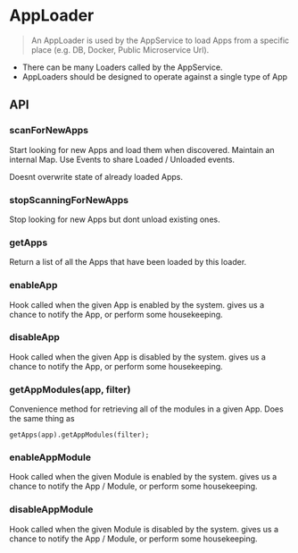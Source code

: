 # AppLoader

> An AppLoader is used by the AppService to load Apps from a specific place (e.g. DB, Docker, Public Microservice Url).

* There can be many Loaders called by the AppService.
* AppLoaders should be designed to operate against a single type of App

## API

### scanForNewApps

Start looking for new Apps and load them when discovered. Maintain an internal Map. Use Events to share Loaded / Unloaded events.

Doesnt overwrite state of already loaded Apps.

### stopScanningForNewApps

Stop looking for new Apps but dont unload existing ones.

### getApps

Return a list of all the Apps that have been loaded by this loader.

### enableApp

Hook called when the given App is enabled by the system. gives us a chance to notify the App, or perform some housekeeping.

### disableApp

Hook called when the given App is disabled by the system. gives us a chance to notify the App, or perform some housekeeping.

### getAppModules(app, filter)

Convenience method for retrieving all of the modules in a given App. Does the same thing as

```getApps(app).getAppModules(filter);```

### enableAppModule

Hook called when the given Module is enabled by the system. gives us a chance to notify the App / Module, or perform some housekeeping.

### disableAppModule

Hook called when the given Module is disabled by the system. gives us a chance to notify the App / Module, or perform some housekeeping.
